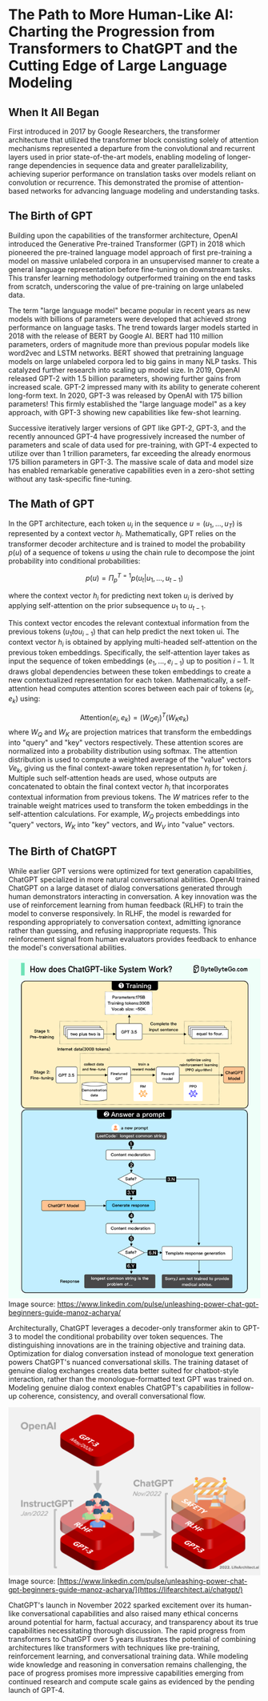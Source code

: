 # The Path to More Human-Like AI: Charting the Progression from Transformers to ChatGPT and the Cutting Edge of Large Language Modeling 

## When It All Began
First introduced in 2017 by Google Researchers, the transformer architecture that utilized the transformer block consisting solely of attention mechanisms represented a departure from the convolutional and recurrent layers used in prior state-of-the-art models, 
enabling modeling of longer-range dependencies in sequence data and greater parallelizability, achieving superior performance on translation tasks over models reliant on convolution or recurrence. 
This demonstrated the promise of attention-based networks for advancing language modeling and understanding tasks.

## The Birth of GPT
Building upon the capabilities of the transformer architecture, OpenAI introduced the Generative Pre-trained Transformer (GPT) in 2018 which pioneered the pre-trained language model approach of first pre-training a model on massive unlabeled corpora in an unsupervised manner to create a general language representation before fine-tuning on downstream tasks. 
This transfer learning methodology outperformed training on the end tasks from scratch, underscoring the value of pre-training on large unlabeled data. 

The term "large language model" became popular in recent years as new models with billions of parameters were developed that achieved strong performance on language tasks. The trend towards larger models started in 2018 with the release of BERT by Google AI. BERT had 110 million parameters, orders of magnitude more than previous popular models like word2vec and LSTM networks. BERT showed that pretraining language models on large unlabeled corpora led to big gains in many NLP tasks. This catalyzed further research into scaling up model size. In 2019, OpenAI released GPT-2 with 1.5 billion parameters, showing further gains from increased scale. GPT-2 impressed many with its ability to generate coherent long-form text. In 2020, GPT-3 was released by OpenAI with 175 billion parameters! This firmly established the "large language model" as a key approach, with GPT-3 showing new capabilities like few-shot learning.

Successive iteratively larger versions of GPT like GPT-2, GPT-3, and the recently announced GPT-4 have progressively increased the number of parameters and scale of data used for pre-training, with GPT-4 expected to utilize over than 1 trillion parameters, far exceeding the already enormous 175 billion parameters in GPT-3. The massive scale of data and model size has enabled remarkable generative capabilities even in a zero-shot setting without any task-specific fine-tuning.

## The Math of GPT
In the GPT architecture, each token $u_i$ in the sequence $u = (u_1, ..., u_T)$ is represented by a context vector $h_i$.  Mathematically, GPT relies on the transformer decoder architecture and is trained to model the probability $p(u)$ of a sequence of tokens $u$ using the chain rule to decompose the joint probability into conditional probabilities:

$$p(u) = Π_p^{T=1} p(u_t | u_1, ..., u_{t-1})$$ 

where the context vector $h_i$ for predicting next token $u_i$ is derived by applying self-attention on the prior subsequence $u_1$ to $u_{t-1}$.

This context vector encodes the relevant contextual information from the previous tokens $(u_1 to u_{i-1})$ that can help predict the next token ui.
The context vector $h_i$ is obtained by applying multi-headed self-attention on the previous token embeddings. Specifically, the self-attention layer takes as input the sequence of token embeddings $(e_1, ..., e_{i-1})$ up to position $i-1$. It draws global dependencies between these token embeddings to create a new contextualized representation for each token.
Mathematically, a self-attention head computes attention scores between each pair of tokens $(e_j, e_k)$ using:

$$\text{Attention}(e_j, e_k) = (W_Qe_j)^T(W_Ke_k)$$
where $W_Q$ and $W_K$ are projection matrices that transform the embeddings into "query" and "key" vectors respectively.
These attention scores are normalized into a probability distribution using softmax. The attention distribution is used to compute a weighted average of the "value" vectors $Ve_k$, giving us the final context-aware token representation $h_j$ for token $j$.
Multiple such self-attention heads are used, whose outputs are concatenated to obtain the final context vector $h_i$ that incorporates contextual information from previous tokens.
The $W$ matrices refer to the trainable weight matrices used to transform the token embeddings in the self-attention calculations. For example, $W_Q$ projects embeddings into "query" vectors, $W_K$ into "key" vectors, and $W_V$ into "value" vectors. 

## The Birth of ChatGPT
While earlier GPT versions were optimized for text generation capabilities, ChatGPT specialized in more natural conversational abilities. OpenAI trained ChatGPT on a large dataset of dialog conversations generated through human demonstrators interacting in conversation. A key innovation was the use of reinforcement learning from human feedback (RLHF) to train the model to converse responsively. 
In RLHF, the model is rewarded for responding appropriately to conversation context, admitting ignorance rather than guessing, and refusing inappropriate requests. This reinforcement signal from human evaluators provides feedback to enhance the model's conversational abilities.

![](/images/chatgpt_process.png)
Image source: https://www.linkedin.com/pulse/unleashing-power-chat-gpt-beginners-guide-manoz-acharya/

Architecturally, ChatGPT leverages a decoder-only transformer akin to GPT-3 to model the conditional probability over token sequences. The distinguishing innovations are in the training objective and training data. Optimization for dialog conversation instead of monologue text generation powers ChatGPT's nuanced conversational skills.
The training dataset of genuine dialog exchanges creates data better suited for chatbot-style interaction, rather than the monologue-formatted text GPT was trained on. Modeling genuine dialog context enables ChatGPT's capabilities in follow-up coherence, consistency, and overall conversational flow. 

![](/images/2022-Alan-D-Thompson-ChatGPT-Sparrow-Rev-0d.png)
Image source: [https://www.linkedin.com/pulse/unleashing-power-chat-gpt-beginners-guide-manoz-acharya/](https://lifearchitect.ai/chatgpt/)

ChatGPT's launch in November 2022 sparked excitement over its human-like conversational capabilities and also raised many ethical concerns around potential for harm, factual accuracy, and transparency about its true capabilities necessitating thorough discussion.
The rapid progress from transformers to ChatGPT over 5 years illustrates the potential of combining architectures like transformers with techniques like pre-training, reinforcement learning, and conversational training data. While modeling wide knowledge and reasoning in conversation remains challenging, the pace of progress promises more impressive capabilities emerging from continued research and compute scale gains as evidenced by the pending launch of GPT-4.

